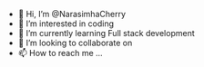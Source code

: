 - 👋 Hi, I’m @NarasimhaCherry
- 👀 I’m interested in coding
- 🌱 I’m currently learning Full stack development 
- 💞️ I’m looking to collaborate on 
- 📫 How to reach me ...

<!---
NarasimhaCherry/NarasimhaCherry is a ✨ special ✨ repository because its `README.md` (this file) appears on your GitHub profile.
You can click the Preview link to take a look at your changes.
--->
